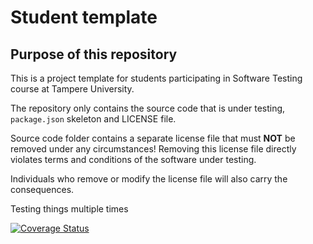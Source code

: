 # Student template

## Purpose of this repository

This is a project template for students participating in Software Testing course
at Tampere University.

The repository only contains the source code that is under testing, `package.json` skeleton
and LICENSE file.

Source code folder contains a separate license file that must **NOT** be removed under any circumstances!
Removing this license file directly violates terms and conditions of the software under testing.

Individuals who remove or modify the license file will also carry the consequences.

Testing things multiple times

[![Coverage Status](https://coveralls.io/repos/github/pinjamikkonen/testing_phase2/badge.svg?branch=master)](https://coveralls.io/github/pinjamikkonen/testing_phase2?branch=master)
